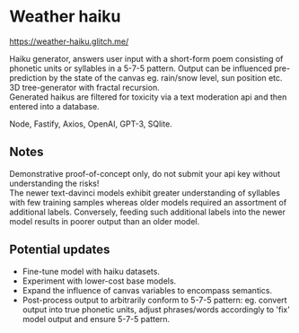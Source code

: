 # Weather haiku

https://weather-haiku.glitch.me/

Haiku generator, answers user input with a short-form poem consisting of phonetic units or syllables in a 5-7-5 pattern. Output can be influenced pre-prediction by the state of the canvas eg. rain/snow level, sun position etc.  
3D tree-generator with fractal recursion.  
Generated haikus are filtered for toxicity via a text moderation api and then entered into a database. 

Node, Fastify, Axios, OpenAI, GPT-3, SQlite. 

## Notes

Demonstrative proof-of-concept only, do not submit your api key without understanding the risks!   
The newer text-davinci models exhibit greater understanding of syllables with few training samples whereas older models required an assortment of additional labels. Conversely, feeding such additional labels into the newer model results in poorer output than an older model.

## Potential updates

- Fine-tune model with haiku datasets. 
- Experiment with lower-cost base models. 
- Expand the influence of canvas variables to encompass semantics.
- Post-process output to arbitrarily conform to 5-7-5 pattern: eg. convert output into true phonetic units, adjust phrases/words accordingly to 'fix' model output and ensure 5-7-5 pattern.
